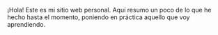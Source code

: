 ¡Hola! Este es mi sitio web personal. Aquí resumo un poco de lo que he hecho hasta el momento, poniendo en práctica aquello que voy aprendiendo.